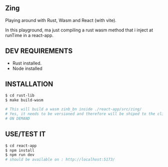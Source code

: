 ## Zing

Playing around with Rust, Wasm and React (with vite).

In this playground, ma just compiling a rust wasm method that i inject at runTime in a react-app.

## DEV REQUIREMENTS

- Rust installed.
- Node installed

## INSTALLATION

```bash
$ cd rust-lib
$ make build-wasm

# This will build a wasm zinb_bn inside ./react-app/src/zing/
# Yes, it needs to be versioned and therefore will be shiped to the client
# ON DEMAND
```

## USE/TEST IT

```bash
$ cd react-app
$ npm install
$ npm run dev
# should be available on : http://localhost:5173/
```
